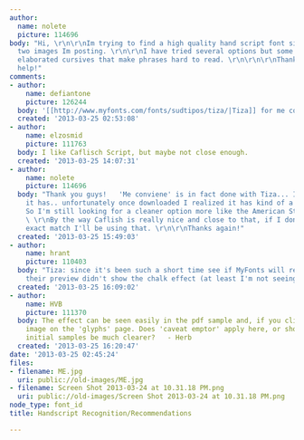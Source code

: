 ```yaml
---
author:
  name: nolete
  picture: 114696
body: "Hi, \r\n\r\nIm trying to find a high quality hand script font similar to the
  two images Im posting. \r\n\r\nI have tried several options but some of them have
  elaborated cursives that make phrases hard to read. \r\n\r\n\r\nThanks for your
  help!"
comments:
- author:
    name: defiantone
    picture: 126244
  body: '[[http://www.myfonts.com/fonts/sudtipos/tiza/|Tiza]] for me conviene'
  created: '2013-03-25 02:53:08'
- author:
    name: elzosmid
    picture: 111763
  body: I like Caflisch Script, but maybe not close enough.
  created: '2013-03-25 14:07:31'
- author:
    name: nolete
    picture: 114696
  body: "Thank you guys!   'Me conviene' is in fact done with Tiza... I like the flow
    it has.. unfortunately once downloaded I realized it has kind of a chalk effect.
    So I'm still looking for a cleaner option more like the American Standard logo.
    \ \r\nBy the way Caflish is really nice and close to that, if I don't find the
    exact match I'll be using that. \r\n\r\nThanks again!"
  created: '2013-03-25 15:49:03'
- author:
    name: hrant
    picture: 110403
  body: "Tiza: since it's been such a short time see if MyFonts will refund you, since
    their preview didn't show the chalk effect (at least I'm not seeing it).\r\n\r\nhhp\r\n"
  created: '2013-03-25 16:09:02'
- author:
    name: HVB
    picture: 111370
  body: The effect can be seen easily in the pdf sample and, if you click on a glyph
    image on the 'glyphs' page. Does 'caveat emptor' apply here, or shouldn't the
    initial samples be much clearer?   - Herb
  created: '2013-03-25 16:20:47'
date: '2013-03-25 02:45:24'
files:
- filename: ME.jpg
  uri: public://old-images/ME.jpg
- filename: Screen Shot 2013-03-24 at 10.31.18 PM.png
  uri: public://old-images/Screen Shot 2013-03-24 at 10.31.18 PM.png
node_type: font_id
title: Handscript Recognition/Recommendations

---
```


